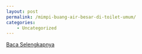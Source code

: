 ```yaml
---
layout: post
permalink: /mimpi-buang-air-besar-di-toilet-umum/
categories:
    - Uncategorized
---
```


[Baca Selengkapnya](/04)